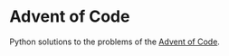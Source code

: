 # Advent of Code
Python solutions to the problems of the <a href="https://adventofcode.com/">Advent of Code</a>. 
